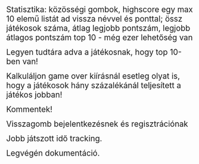 <span style="font-size: 1.5em;"> Statisztika: közösségi gombok, highscore egy max 10 elemű listát ad vissza névvel és ponttal; össz játékosok száma, átlag legjobb pontszám, legjobb átlagos pontszám top 10 - még ezer lehetőség van

<span style="font-size: 1.5em;"> Legyen tudtára adva a játékosnak, hogy top 10-ben van!  

<span style="font-size: 1.5em;"> Kalkuláljon game over kiírásnál esetleg olyat is, hogy a játékosok hány százalékánál teljesített a játékos jobban!  

<span style="font-size: 1.5em;"> Kommentek!

<span style="font-size: 1.5em;"> Visszagomb bejelentkezésnek és regisztrációnak

<span style="font-size: 1.5em;"> Jobb játszott idő tracking.

<span style="font-size: 1.5em;"> Legvégén dokumentáció.
